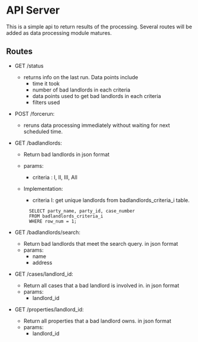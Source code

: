 # API Server

This is a simple api to return results of the processing. Several routes will be added as data processing module matures.

## Routes

- GET /status

  - returns info on the last run. Data points include
    - time it took
    - number of bad landlords in each criteria
    - data points used to get bad landlords in each criteria
    - filters used

- POST /forcerun:

  - reruns data processing immediately without waiting for next scheduled time.

- GET /badlandlords:

  - Return bad landlords in json format
  - params:
    - criteria : I, II, III, All
    
  - Implementation:

    - criteria I: get unique landlords from badlandlords_criteria_i table.

    ```
      SELECT party_name, party_id, case_number
      FROM badlandlords_criteria_i
      WHERE row_num = 1;

    ```

- GET /badlandlords/search:

  - Return bad landlords that meet the search query. in json format
  - params:
    - name
    - address

- GET /cases/landlord_id:

  - Return all cases that a bad landlord is involved in. in json format
  - params:
    - landlord_id

- GET /properties/landlord_id:
  - Return all properties that a bad landlord owns. in json format
  - params:
    - landlord_id
